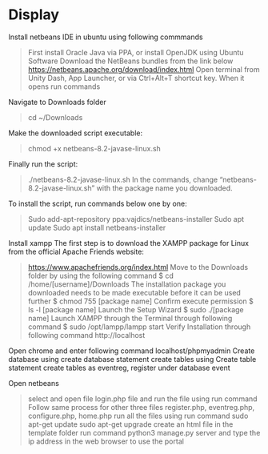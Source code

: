 # Display

Install netbeans IDE in ubuntu using following commmands
>First install Oracle Java via PPA, or install OpenJDK using Ubuntu Software
>Download the NetBeans bundles from the link below
>https://netbeans.apache.org/download/index.html
Open terminal from Unity Dash, App Launcher, or via Ctrl+Alt+T shortcut key. When it opens run commands

Navigate to Downloads folder
>cd ~/Downloads

Make the downloaded script executable:
>chmod +x netbeans-8.2-javase-linux.sh

Finally run the script:
>./netbeans-8.2-javase-linux.sh
In the commands, change “netbeans-8.2-javase-linux.sh” with the package name you downloaded.

To install the script, run commands below one by one:
>Sudo add-apt-repository ppa:vajdics/netbeans-installer
>Sudo apt update
>Sudo apt install netbeans-installer

Install xampp 
The first step is to download the XAMPP package for Linux from the official Apache Friends website:
>https://www.apachefriends.org/index.html
Move to the Downloads folder by using the following command
$ cd /home/[username]/Downloads
The installation package you downloaded needs to be made executable before it can be used further
$ chmod 755 [package name]
Confirm execute permission
$ ls -l [package name]
Launch the Setup Wizard
$ sudo ./[package name]
Launch XAMPP through the Terminal through following command
$ sudo /opt/lampp/lampp start
Verify Installation through following command
http://localhost

Open chrome and enter following command
localhost/phpmyadmin
Create database using create database statement
create tables using Create table statement 
create tables as eventreg, register under database event

Open netbeans 
>select and open file login.php file and run the file using run command
Follow same process for other three files register.php, eventreg.php, configure.php, home.php
run all the files using run command
sudo apt-get update
sudo apt-get upgrade
create an html file in the template folder
run command python3 manage.py server and type the ip address in the web browser to use the portal

